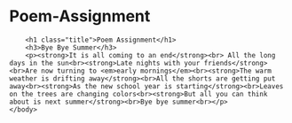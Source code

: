 # Poem-Assignment<!DOCTYPE html>
<html lang="en">
    <head>
        <meta charset="UTF-8" />
        <title>Title</title>
        <link rel="stylesheet" href="styles.css" />
        <script src="script.js"></script>
    </head>
    <body>
    
        <h1 class="title">Poem Assignment</h1>
        <h3>Bye Bye Summer</h3>
        <p><strong>It is all coming to an end</strong><br> All the long days in the sun<br><strong>Late nights with your friends</strong><br>Are now turning to <em>early mornings</em><br><strong>The warm weather is drifting away</strong><br>All the shorts are getting put away<br><strong>As the new school year is starting</strong><br>Leaves on the trees are changing colors<br><strong>But all you can think about is next summer</strong><br>Bye bye summer<br></p>
    </body> 
</html>
